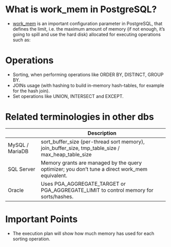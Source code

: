 # What is work_mem in PostgreSQL?
- [work_mem](https://gelovolro.medium.com/what-is-work-mem-and-what-is-this-parameter-used-for-in-postgresql-1d6ea7fd7cdd) is an important configuration parameter in PostgreSQL, that defines the limit, i.e. the maximum amount of memory (if not enough, it’s going to spill and use the hard disk) allocated for executing operations such as:

# Operations
- Sorting, when performing operations like ORDER BY, DISTINCT, GROUP BY.
- JOINs usage (with hashing to build in-memory hash-tables, for example for the hash join).
- Set operations like UNION, INTERSECT and EXCEPT.

# Related terminologies in other dbs

|                 | Description                                                                                       |
|-----------------|---------------------------------------------------------------------------------------------------|
| MySQL / MariaDB | sort_buffer_size (per-thread sort memory), join_buffer_size, tmp_table_size / max_heap_table_size |
| SQL Server      | Memory grants are managed by the query optimizer; you don’t tune a direct work_mem equivalent.    |
| Oracle          | Uses PGA_AGGREGATE_TARGET or PGA_AGGREGATE_LIMIT to control memory for sorts/hashes.              |

# Important Points
- The execution plan will show how much memory has used for each sorting operation.